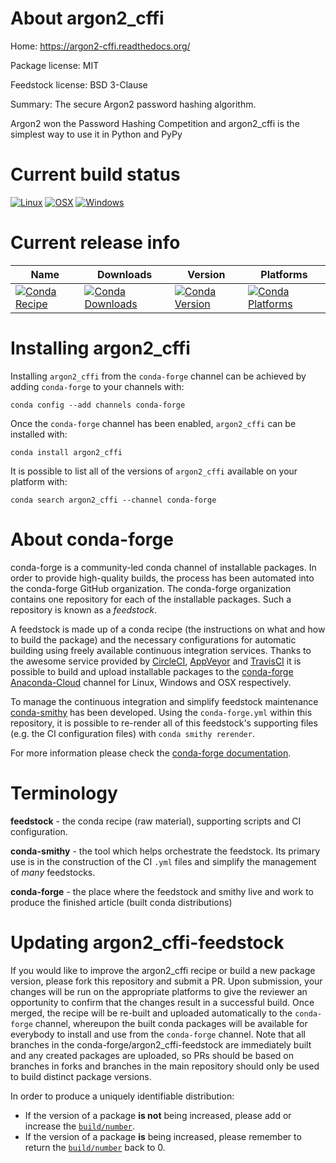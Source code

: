 About argon2_cffi
=================

Home: https://argon2-cffi.readthedocs.org/

Package license: MIT

Feedstock license: BSD 3-Clause

Summary: The secure Argon2 password hashing algorithm.

Argon2 won the Password Hashing Competition and argon2_cffi is the simplest
way to use it in Python and PyPy


Current build status
====================

[![Linux](https://img.shields.io/circleci/project/github/conda-forge/argon2_cffi-feedstock/master.svg?label=Linux)](https://circleci.com/gh/conda-forge/argon2_cffi-feedstock)
[![OSX](https://img.shields.io/travis/conda-forge/argon2_cffi-feedstock/master.svg?label=macOS)](https://travis-ci.org/conda-forge/argon2_cffi-feedstock)
[![Windows](https://img.shields.io/appveyor/ci/conda-forge/argon2_cffi-feedstock/master.svg?label=Windows)](https://ci.appveyor.com/project/conda-forge/argon2-cffi-feedstock/branch/master)

Current release info
====================

| Name | Downloads | Version | Platforms |
| --- | --- | --- | --- |
| [![Conda Recipe](https://img.shields.io/badge/recipe-argon2_cffi-green.svg)](https://anaconda.org/conda-forge/argon2_cffi) | [![Conda Downloads](https://img.shields.io/conda/dn/conda-forge/argon2_cffi.svg)](https://anaconda.org/conda-forge/argon2_cffi) | [![Conda Version](https://img.shields.io/conda/vn/conda-forge/argon2_cffi.svg)](https://anaconda.org/conda-forge/argon2_cffi) | [![Conda Platforms](https://img.shields.io/conda/pn/conda-forge/argon2_cffi.svg)](https://anaconda.org/conda-forge/argon2_cffi) |

Installing argon2_cffi
======================

Installing `argon2_cffi` from the `conda-forge` channel can be achieved by adding `conda-forge` to your channels with:

```
conda config --add channels conda-forge
```

Once the `conda-forge` channel has been enabled, `argon2_cffi` can be installed with:

```
conda install argon2_cffi
```

It is possible to list all of the versions of `argon2_cffi` available on your platform with:

```
conda search argon2_cffi --channel conda-forge
```


About conda-forge
=================

conda-forge is a community-led conda channel of installable packages.
In order to provide high-quality builds, the process has been automated into the
conda-forge GitHub organization. The conda-forge organization contains one repository
for each of the installable packages. Such a repository is known as a *feedstock*.

A feedstock is made up of a conda recipe (the instructions on what and how to build
the package) and the necessary configurations for automatic building using freely
available continuous integration services. Thanks to the awesome service provided by
[CircleCI](https://circleci.com/), [AppVeyor](https://www.appveyor.com/)
and [TravisCI](https://travis-ci.org/) it is possible to build and upload installable
packages to the [conda-forge](https://anaconda.org/conda-forge)
[Anaconda-Cloud](https://anaconda.org/) channel for Linux, Windows and OSX respectively.

To manage the continuous integration and simplify feedstock maintenance
[conda-smithy](https://github.com/conda-forge/conda-smithy) has been developed.
Using the ``conda-forge.yml`` within this repository, it is possible to re-render all of
this feedstock's supporting files (e.g. the CI configuration files) with ``conda smithy rerender``.

For more information please check the [conda-forge documentation](https://conda-forge.org/docs/).

Terminology
===========

**feedstock** - the conda recipe (raw material), supporting scripts and CI configuration.

**conda-smithy** - the tool which helps orchestrate the feedstock.
                   Its primary use is in the construction of the CI ``.yml`` files
                   and simplify the management of *many* feedstocks.

**conda-forge** - the place where the feedstock and smithy live and work to
                  produce the finished article (built conda distributions)


Updating argon2_cffi-feedstock
==============================

If you would like to improve the argon2_cffi recipe or build a new
package version, please fork this repository and submit a PR. Upon submission,
your changes will be run on the appropriate platforms to give the reviewer an
opportunity to confirm that the changes result in a successful build. Once
merged, the recipe will be re-built and uploaded automatically to the
`conda-forge` channel, whereupon the built conda packages will be available for
everybody to install and use from the `conda-forge` channel.
Note that all branches in the conda-forge/argon2_cffi-feedstock are
immediately built and any created packages are uploaded, so PRs should be based
on branches in forks and branches in the main repository should only be used to
build distinct package versions.

In order to produce a uniquely identifiable distribution:
 * If the version of a package **is not** being increased, please add or increase
   the [``build/number``](https://conda.io/docs/user-guide/tasks/build-packages/define-metadata.html#build-number-and-string).
 * If the version of a package **is** being increased, please remember to return
   the [``build/number``](https://conda.io/docs/user-guide/tasks/build-packages/define-metadata.html#build-number-and-string)
   back to 0.
